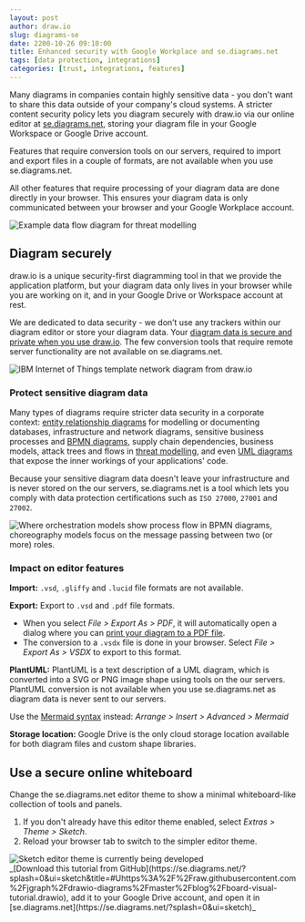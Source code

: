 ```yaml
---
layout: post
author: draw.io
slug: diagrams-se
date: 2200-10-26 09:10:00
title: Enhanced security with Google Workplace and se.diagrams.net
tags: [data protection, integrations]
categories: [trust, integrations, features]
---
```


Many diagrams in companies contain highly sensitive data - you don't want to share this data outside of your company's cloud systems. A stricter content security policy lets you diagram securely with draw.io via our online editor at [se.diagrams.net](https://se.diagrams.net), storing your diagram file in your Google Workspace or Google Drive account. 

Features that require conversion tools on our servers, required to import and export files in a couple of formats, are not available when you use se.diagrams.net. 

All other features that require processing of your diagram data are done directly in your browser. This ensures your diagram data is only communicated between your browser and your Google Workplace account.

<img src="/assets/img/blog/threat-modelling-data-flow.png" style="width=100%;max-width:500px;height:auto;" alt="Example data flow diagram for threat modelling">

## Diagram securely

draw.io is a unique security-first diagramming tool in that we provide the application platform, but your diagram data only lives in your browser while you are working on it, and in your Google Drive or Workspace account at rest. 

We are dedicated to data security - we don’t use any trackers within our diagram editor or store your diagram data. Your [diagram data is secure and private when you use draw.io](/blog/data-protection.html). The few conversion tools that require remote server functionality are not available on se.diagrams.net.

<img src="/assets/img/blog/ibm-iot-network-diagram-template.png" style="width=100%;max-width:500px;height:auto;" alt="IBM Internet of Things template network diagram from draw.io">

### Protect sensitive diagram data 

Many types of diagrams require stricter data security in a corporate context: [entity relationship diagrams](/blog/entity-relationship-tables.html) for modelling or documenting databases, infrastructure and network diagrams, sensitive business processes and [BPMN diagrams](/blog/bpmn-2-0.html), supply chain dependencies, business models, attack trees and flows in [threat modelling](/blog/threat-modelling.html), and even [UML diagrams](/blog/uml-2-5.html) that expose the inner workings of your applications' code.

Because your sensitive diagram data doesn't leave your infrastructure and is never stored on the our servers, se.diagrams.net is a tool which lets you comply with data protection certifications such as ``ISO 27000``, ``27001`` and ``27002``.

<img src="/assets/img/blog/bpmn-orchestration-vs-choreography.png" style="width=100%;max-width:500px;height:auto;" alt="Where orchestration models show process flow in BPMN diagrams, choreography models focus on the message passing between two (or more) roles.">

### Impact on editor features

**Import:** ``.vsd``, ``.gliffy`` and ``.lucid`` file formats are not available.

**Export:** Export to ``.vsd`` and ``.pdf`` file formats. 
* When you select _File > Export As > PDF_, it will automatically open a dialog where you can [print your diagram to a PDF file](/doc/faq/pdf-print-to.html).
* The conversion to a ``.vsdx`` file is done in your browser. Select _File > Export As > VSDX_ to export to this format.

**PlantUML:** PlantUML is a text description of a UML diagram, which is converted into a SVG or PNG image shape using tools on the our servers. PlantUML conversion is not available when you use se.diagrams.net as diagram data is never sent to our servers. 

Use the [Mermaid syntax](/blog/mermaid-diagrams.html) instead: _Arrange > Insert > Advanced > Mermaid_

**Storage location:** Google Drive is the only cloud storage location available for both diagram files and custom shape libraries. 

## Use a secure online whiteboard

Change the se.diagrams.net editor theme to show a minimal whiteboard-like collection of tools and panels. 

1. If you don't already have this editor theme enabled, select _Extras > Theme > Sketch_.
2. Reload your browser tab to switch to the simpler editor theme.

<img src="/assets/img/blog/sketch-theme-tutorial.png" style="width=100%;max-width:500px;height:auto;" alt="Sketch editor theme is currently being developed">
<br />_[Download this tutorial from GitHub](https://se.diagrams.net/?splash=0&ui=sketch&title=#Uhttps%3A%2F%2Fraw.githubusercontent.com%2Fjgraph%2Fdrawio-diagrams%2Fmaster%2Fblog%2Fboard-visual-tutorial.drawio), add it to your Google Drive account, and open it in [se.diagrams.net](https://se.diagrams.net/?splash=0&ui=sketch)_